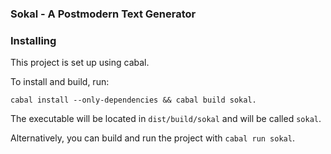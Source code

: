 ### Sokal - A Postmodern Text Generator

### Installing

This project is set up using cabal.

To install and build, run:

```
cabal install --only-dependencies && cabal build sokal.
```
The executable will be located in `dist/build/sokal` and will be called `sokal`.

Alternatively, you can build and run the project with `cabal run sokal`.
